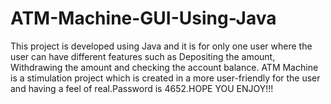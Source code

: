 # ATM-Machine-GUI-Using-Java
This project is developed using Java and it is for only one user where the user can have different features such as  Depositing the amount, Withdrawing the amount and checking the account balance. ATM Machine is a  stimulation project which is created in a more user-friendly for the user and having a  feel of real.Password is 4652.HOPE YOU ENJOY!!!
